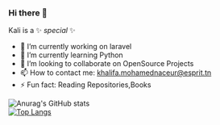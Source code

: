 ### Hi there 👋


Kali is a ✨ _special_ ✨ 

- 🔭 I’m currently working on laravel
- 🌱 I’m currently learning Python
- 👯 I’m looking to collaborate on OpenSource Projects
- 📫 How to contact me: khalifa.mohamednaceur@esprit.tn
- ⚡ Fun fact: Reading Repositories,Books


![Anurag's GitHub stats](https://github-readme-stats.vercel.app/api?username=khalifa-dv&hide=contribs,prs&count_private=true&theme=radical)<br/>
[![Top Langs](https://github-readme-stats.vercel.app/api/top-langs/?username=khalifa-dv&langs_count=8)](https://github.com/anuraghazra/github-readme-stats) 

